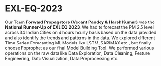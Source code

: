 # EXL-EQ-2023
Our Team  **Forward Propagators (Vedant Pandey & Harsh Kumar)** was the **National Runner-Up of EXL EQ 2023**. We had to forecast the PM 2.5 level across 34 Indian Cities on 4 hours hourly basis based on the data provided and also identify the trends and patterns in the data. We explored different Time Series Forecasting ML Models like LSTM, SARIMAX etc., but finally choose Fbprophet as our final Model Building Tool.
We performed various operations on the raw data like Data Exploration, Data Cleaning, Feature Engineering, Data Visualization, Data Preprocessing etc.
